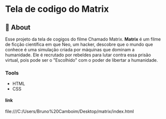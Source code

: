 
# Tela de codigo do Matrix 

## 📕 About 
Esse projeto  da tela de cogigos do filme Chamado Matrix. **Matrix** é um filme de ficção científica em que Neo, um hacker, descobre que o mundo que conhece é uma simulação criada por máquinas que dominam a humanidade. Ele é recrutado por rebeldes para lutar contra essa prisão virtual, pois pode ser o "Escolhido" com o poder de libertar a humanidade.

### Tools 

- HTML
- CSS

#### link
file:///C:/Users/Bruno%20Camboim/Desktop/matrix/index.html
  
